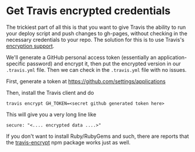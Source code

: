 Get Travis encrypted credentials
================================

The trickiest part of all this is that you want to give Travis the ability to run your deploy script and push changes to gh-pages, without checking in the necessary credentials to your repo. The solution for this is to use Travis's [encryption support](http://docs.travis-ci.com/user/encryption-keys/).

We'll generate a GitHub personal access token (essentially an application-specific password) and encrypt it, then put the encrypted version in our `.travis.yml` file. Then we can check in the `.travis.yml` file with no issues.

First, generate a token at https://github.com/settings/applications

Then, install the Travis client and do

```
travis encrypt GH_TOKEN=<secret github generated token here>
```

This will give you a very long line like

```
secure: "<.... encrypted data ....>"
```

If you don't want to install Ruby/RubyGems and such, there are reports that the [travis-encrypt](http://npmjs.org/travis-encrypt) npm package works just as well.
